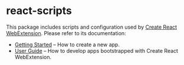 # react-scripts

This package includes scripts and configuration used by [Create React WebExtension](https://github.com/flybayer/create-react-webextension).
Please refer to its documentation:

* [Getting Started](https://github.com/flybayer/create-react-webextension/blob/webextension/README.md#getting-started) – How to create a new app.
* [User Guide](https://github.com/flybayer/create-react-webextension/blob/webextension/packages/react-scripts/template/README.md) – How to develop apps bootstrapped with Create React WebExtension.
